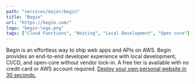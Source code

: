 ```yaml
---
path: "services/major/begin"
title: "Begin"
url: "https://begin.com/"
logo: "begin-logo.png"
tags: ["Cloud Functions", "Hosting", "Local Development", "Open core"]
---
```


Begin is an effortless way to ship web apps and APIs on AWS. Begin provides an end-to-end developer experience with local development, CI/CD, and open-core without vendor lock-in. A free tier is available with no credit card or AWS account required. [Deploy your own personal website in 30 seconds.](https://begin.com/apps/create?template=https://github.com/begin-examples/node-personal-website)
